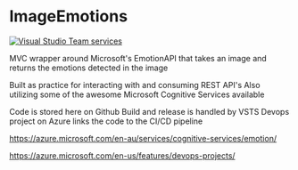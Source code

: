 # ImageEmotions
[![Visual Studio Team services](https://jesseholwelley.visualstudio.com/_apis/public/build/definitions/c43d08c4-2a15-48da-9e03-42f2ec4b9bb4/4/badge)]()

MVC wrapper around Microsoft's EmotionAPI that takes an image and returns the emotions detected in the image

Built as practice for interacting with and consuming REST API's
Also utilizing some of the awesome Microsoft Cognitive Services available

Code is stored here on Github 
Build and release is handled by VSTS
Devops project on Azure links the code to the CI/CD pipeline


https://azure.microsoft.com/en-au/services/cognitive-services/emotion/

https://azure.microsoft.com/en-us/features/devops-projects/
